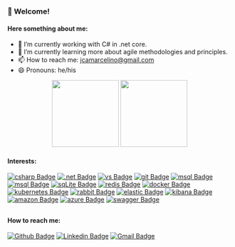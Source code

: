 ### 👋 Welcome!

#### Here something about me:

- 🔭 I’m currently working with C# in .net core.
- 🌱 I’m currently learning more about agile methodologies and principles.
- 📫 How to reach me: jcamarcelino@gmail.com
- 😄 Pronouns: he/his

<div align="center">
  <img height="150em" src="https://github-readme-stats.vercel.app/api?username=jcamarcelino&show_icons=true&theme=default&include_all_commits=true&count_private=true"/>
  <img height="150em" src="https://github-readme-stats.vercel.app/api/top-langs?username=jcamarcelino&layout=compact&langs_count=7&theme=default"/>
</div>
  
#### Interests:
[![csharp Badge](https://img.shields.io/badge/C%23-239120?style=flat-square&logo=c-sharp&logoColor=white)](https://github.com/jcamarcelino)
[![.net Badge](https://img.shields.io/badge/.NET-5C2D91?style=flat-square&logo=.net&logoColor=white)](https://github.com/jcamarcelino)
[![vs Badge](https://img.shields.io/badge/Visual_Studio-5C2D91?style=flat-square&logo=visual%20studio&logoColor=white)](https://github.com/jcamarcelino)
[![git Badge](https://img.shields.io/badge/Git-E34F26?style=flat-square&logo=git&logoColor=white)](https://github.com/jcamarcelino)
[![msql Badge](https://img.shields.io/badge/Microsoft%20SQL%20Server-CC2927?style=flat-square&logo=microsoft%20sql%20server&logoColor=white)](https://github.com/jcamarcelino)
[![msql Badge](https://img.shields.io/badge/MySQL-00000F?style=flat-square&logo=mysql&logoColor=white)](https://github.com/jcamarcelino)
[![sqLite Badge](https://img.shields.io/badge/SQLite-07405E?style=flat-square&logo=sqlite&logoColor=white)](https://github.com/jcamarcelino)
[![redis Badge](https://img.shields.io/badge/Redis-D9281A?style=flat-square&logo=redis&logoColor=white)](https://github.com/jcamarcelino)
[![docker Badge](https://img.shields.io/badge/Docker-2496ED?style=flat-square&logo=docker&logoColor=white)](https://github.com/jcamarcelino)
[![kubernetes Badge](https://img.shields.io/badge/Kubernetes-326DE6?style=flat-square&logo=kubernetes&logoColor=white)](https://github.com/jcamarcelino)
[![rabbit Badge](https://img.shields.io/badge/rabbitmq-%23FF6600.svg?&style=flat-square&logo=rabbitmq&logoColor=white)](https://github.com/jcamarcelino)
[![elastic Badge](https://img.shields.io/badge/Elastic_Search-005571?style=flat-square&logo=elasticsearch&logoColor=white)](https://github.com/jcamarcelino)
[![kibana Badge](https://img.shields.io/badge/Kibana-005571?style=flat-square&logo=Kibana&logoColor=white)](https://github.com/jcamarcelino)
[![amazon Badge](https://img.shields.io/badge/Amazon_AWS-FF9900?style=flat-square&logo=amazonaws&logoColor=white)](https://github.com/jcamarcelino)
[![azure Badge](https://img.shields.io/badge/Azure_DevOps-0078D7?style=flat-square&logo=azure-devops&logoColor=white)](https://github.com/jcamarcelino)
[![swagger Badge](	https://img.shields.io/badge/Swagger-85EA2D?style=flat-square&logo=Swagger&logoColor=white)](https://github.com/jcamarcelino)
##
 
#### How to reach me:
[![Github Badge](https://img.shields.io/badge/-Github-000?style=flat-square&logo=Github&logoColor=white&link=https://github.com/jcamarcelino)](https://github.com/jcamarcelino)
[![Linkedin Badge](https://img.shields.io/badge/-LinkedIn-blue?style=flat-square&logo=Linkedin&logoColor=white&link=https://www.linkedin.com/in/julio-marcelino-3b170211b/)](https://www.linkedin.com/in/julio-marcelino-3b170211b/)
[![Gmail Badge](https://img.shields.io/badge/Gmail-D14836?style=flat-square&logo=gmail&logoColor=white)]("mailto:jcamarcelino@gmail.com")
 
